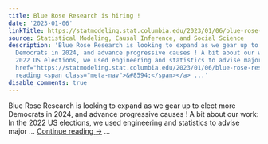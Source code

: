 ```yaml
---
title: Blue Rose Research is hiring !
date: '2023-01-06'
linkTitle: https://statmodeling.stat.columbia.edu/2023/01/06/blue-rose-research-is-hiring/
source: Statistical Modeling, Causal Inference, and Social Science
description: 'Blue Rose Research is looking to expand as we gear up to elect more
  Democrats in 2024, and advance progressive causes ! A bit about our work: In the
  2022 US elections, we used engineering and statistics to advise major &#8230; <a
  href="https://statmodeling.stat.columbia.edu/2023/01/06/blue-rose-research-is-hiring/">Continue
  reading <span class="meta-nav">&#8594;</span></a> ...'
disable_comments: true
---
```

Blue Rose Research is looking to expand as we gear up to elect more Democrats in 2024, and advance progressive causes ! A bit about our work: In the 2022 US elections, we used engineering and statistics to advise major &#8230; <a href="https://statmodeling.stat.columbia.edu/2023/01/06/blue-rose-research-is-hiring/">Continue reading <span class="meta-nav">&#8594;</span></a> ...